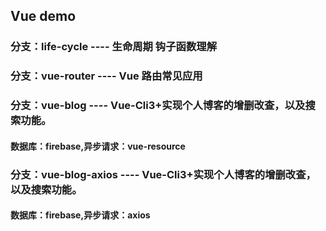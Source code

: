 ## Vue demo

### 分支：life-cycle ---- 生命周期 钩子函数理解

### 分支：vue-router ---- Vue 路由常见应用

### 分支：vue-blog ---- Vue-Cli3+实现个人博客的增删改查，以及搜索功能。

#### 数据库：firebase,异步请求：vue-resource

### 分支：vue-blog-axios ---- Vue-Cli3+实现个人博客的增删改查，以及搜索功能。

#### 数据库：firebase,异步请求：axios
